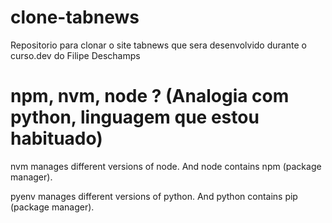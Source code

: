 # clone-tabnews
Repositorio para clonar o site tabnews que sera desenvolvido durante o curso.dev do Filipe Deschamps

# npm, nvm, node ? (Analogia com python, linguagem que estou habituado)

nvm manages different versions of node. And node contains npm (package manager).

pyenv manages different versions of python. And python contains pip (package manager).
